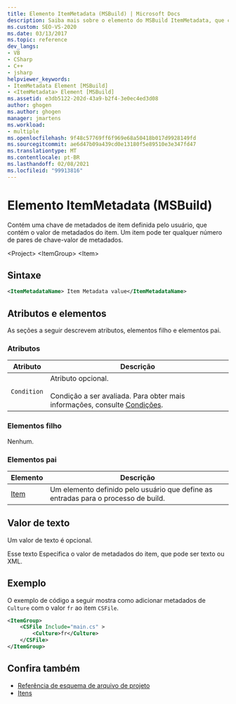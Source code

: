 ```yaml
---
title: Elemento ItemMetadata (MSBuild) | Microsoft Docs
description: Saiba mais sobre o elemento do MSBuild ItemMetadata, que contém uma chave de metadados de item definida pelo usuário que tem o valor de metadados.
ms.custom: SEO-VS-2020
ms.date: 03/13/2017
ms.topic: reference
dev_langs:
- VB
- CSharp
- C++
- jsharp
helpviewer_keywords:
- ItemMetadata Element [MSBuild]
- <ItemMetadata> Element [MSBuild]
ms.assetid: e3db5122-202d-43a9-b2f4-3e0ec4ed3d08
author: ghogen
ms.author: ghogen
manager: jmartens
ms.workload:
- multiple
ms.openlocfilehash: 9f48c57769ff6f969e68a50418b017d9928149fd
ms.sourcegitcommit: ae6d47b09a439cd0e13180f5e89510e3e347fd47
ms.translationtype: MT
ms.contentlocale: pt-BR
ms.lasthandoff: 02/08/2021
ms.locfileid: "99913816"
---
```

# <a name="itemmetadata-element-msbuild"></a>Elemento ItemMetadata (MSBuild)

Contém uma chave de metadados de item definida pelo usuário, que contém o valor de metadados do item. Um item pode ter qualquer número de pares de chave-valor de metadados.

 \<Project> \<ItemGroup>
 \<Item>

## <a name="syntax"></a>Sintaxe

```xml
<ItemMetadataName> Item Metadata value</ItemMetadataName>
```

## <a name="attributes-and-elements"></a>Atributos e elementos

 As seções a seguir descrevem atributos, elementos filho e elementos pai.

### <a name="attributes"></a>Atributos

|Atributo|Descrição|
|---------------|-----------------|
|`Condition`|Atributo opcional.<br /><br /> Condição a ser avaliada. Para obter mais informações, consulte [Condições](../msbuild/msbuild-conditions.md).|

### <a name="child-elements"></a>Elementos filho

 Nenhum.

### <a name="parent-elements"></a>Elementos pai

|Elemento|Descrição|
|-------------|-----------------|
|[Item](../msbuild/item-element-msbuild.md)|Um elemento definido pelo usuário que define as entradas para o processo de build.|

## <a name="text-value"></a>Valor de texto

 Um valor de texto é opcional.

 Esse texto Especifica o valor de metadados do item, que pode ser texto ou XML.

## <a name="example"></a>Exemplo

 O exemplo de código a seguir mostra como adicionar metadados de `Culture` com o valor `fr` ao item `CSFile`.

```xml
<ItemGroup>
    <CSFile Include="main.cs" >
        <Culture>fr</Culture>
    </CSFile>
</ItemGroup>
```

## <a name="see-also"></a>Confira também

- [Referência de esquema de arquivo de projeto](../msbuild/msbuild-project-file-schema-reference.md)
- [Itens](../msbuild/msbuild-items.md)
